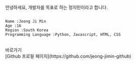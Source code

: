 안녕하세요, 개발자를 목표로 하는 정지민이라고 합니다.
<br>
<pre><code>
Name :Jeong Ji Min
Age :16
Region :South Korea
Programming Language :Python, Javascript, HTML, CSS
</code></pre>
<br>
바로가기
<br>
[Github 프로필 페이지](https://github.com/jeong-jimin-github)<br>
